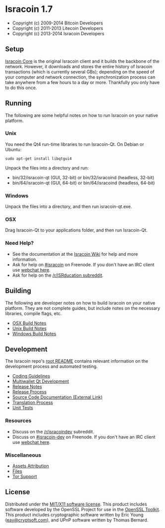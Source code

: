 Isracoin 1.7
=====================

* Copyright (c) 2009-2014 Bitcoin Developers
* Copyright (c) 2011-2013 Litecoin Developers
* Copyright (c) 2013-2014 Isracoin Developers


Setup
---------------------
[Isracoin Core](http://isracoin.org/en/download) is the original Isracoin client and it builds the backbone of the network. However, it downloads and stores the entire history of Isracoin transactions (which is currently several GBs); depending on the speed of your computer and network connection, the synchronization process can take anywhere from a few hours to a day or more. Thankfully you only have to do this once.

Running
---------------------
The following are some helpful notes on how to run Isracoin on your native platform. 

### Unix

You need the Qt4 run-time libraries to run Isracoin-Qt. On Debian or Ubuntu:

	sudo apt-get install libqtgui4

Unpack the files into a directory and run:

- bin/32/isracoin-qt (GUI, 32-bit) or bin/32/isracoind (headless, 32-bit)
- bin/64/isracoin-qt (GUI, 64-bit) or bin/64/isracoind (headless, 64-bit)



### Windows

Unpack the files into a directory, and then run isracoin-qt.exe.

### OSX

Drag Isracoin-Qt to your applications folder, and then run Isracoin-Qt.

### Need Help?

* See the documentation at the [Isracoin Wiki](http://ISRco.in/)
for help and more information.
* Ask for help on [#isracoin](http://webchat.freenode.net?channels=isracoin) on Freenode. If you don't have an IRC client use [webchat here](http://webchat.freenode.net?channels=isracoin).
* Ask for help on the [/r/ISRducation subreddit](http://reddit.com/r/ISRducation).

Building
---------------------
The following are developer notes on how to build Isracoin on your native platform. They are not complete guides, but include notes on the necessary libraries, compile flags, etc.

- [OSX Build Notes](build-osx.md)
- [Unix Build Notes](build-unix.md)
- [Windows Build Notes](build-msw.md)

Development
---------------------
The Isracoin repo's [root README](https://github.com/isracoin/isracoin/blob/master/README.md) contains relevant information on the development process and automated testing.

- [Coding Guidelines](coding.md)
- [Multiwallet Qt Development](multiwallet-qt.md)
- [Release Notes](release-notes.md)
- [Release Process](release-process.md)
- [Source Code Documentation (External Link)](https://dev.visucore.com/bitcoin/doxygen/)
- [Translation Process](translation_process.md)
- [Unit Tests](unit-tests.md)

### Resources
* Discuss on the [/r/isracoindev](http://www.reddit.com/r/isracoindev) subreddit.
* Discuss on [#isracoin-dev](http://webchat.freenode.net/?channels=isracoin-dev) on Freenode. If you don't have an IRC client use [webchat here](http://webchat.freenode.net/?channels=isracoin-dev).

### Miscellaneous
- [Assets Attribution](assets-attribution.md)
- [Files](files.md)
- [Tor Support](tor.md)

License
---------------------
Distributed under the [MIT/X11 software license](http://www.opensource.org/licenses/mit-license.php).
This product includes software developed by the OpenSSL Project for use in the [OpenSSL Toolkit](http://www.openssl.org/). This product includes
cryptographic software written by Eric Young ([eay@cryptsoft.com](mailto:eay@cryptsoft.com)), and UPnP software written by Thomas Bernard.
